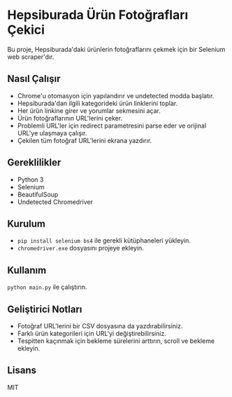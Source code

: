 # Hepsiburada Ürün Fotoğrafları Çekici

Bu proje, Hepsiburada'daki ürünlerin fotoğraflarını çekmek için bir Selenium web scraper'dır. 

## Nasıl Çalışır

- Chrome'u otomasyon için yapılandırır ve undetected modda başlatır. 
- Hepsiburada'dan ilgili kategorideki ürün linklerini toplar.
- Her ürün linkine girer ve yorumlar sekmesini açar.
- Ürün fotoğraflarının URL'lerini çeker.
- Problemli URL'ler için redirect parametresini parse eder ve orijinal URL'ye ulaşmaya çalışır.
- Çekilen tüm fotoğraf URL'lerini ekrana yazdırır.

## Gereklilikler

- Python 3
- Selenium
- BeautifulSoup
- Undetected Chromedriver

## Kurulum

- `pip install selenium bs4` ile gerekli kütüphaneleri yükleyin.
- `chromedriver.exe` dosyasını projeye ekleyin.

## Kullanım

`python main.py` ile çalıştırın.

## Geliştirici Notları

- Fotoğraf URL'lerini bir CSV dosyasına da yazdırabilirsiniz.
- Farklı ürün kategorileri için URL'yi değiştirebilirsiniz.
- Tespitten kaçınmak için bekleme sürelerini arttırın, scroll ve bekleme ekleyin.

## Lisans

MIT
